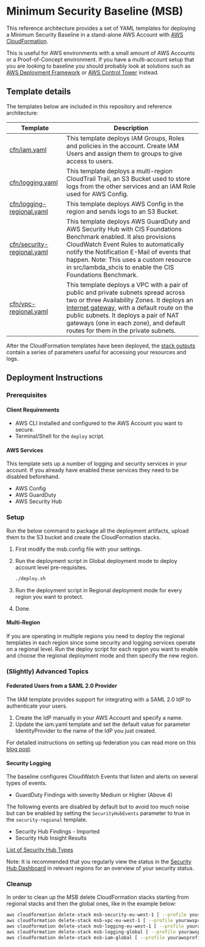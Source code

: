 # Minimum Security Baseline (MSB)

This reference architecture provides a set of YAML templates for deploying a Minimum Security Baseline in a stand-alone AWS Account with [AWS CloudFormation](https://aws.amazon.com/cloudformation/).

This is useful for AWS environments with a small amount of AWS Accounts or a Proof-of-Concept environment.
If you have a multi-account setup that you are looking to baseline you should probably look at solutions such as [AWS Deployment Framework](https://github.com/awslabs/aws-deployment-framework) or [AWS Control Tower](https://aws.amazon.com/controltower/) instead.

## Template details

The templates below are included in this repository and reference architecture:

| Template | Description |
| --- | --- |
| [cfn/iam.yaml](cfn/iam.yaml) | This template deploys IAM Groups, Roles and policies in the account. Create IAM Users and assign them to groups to give access to users. |
| [cfn/logging.yaml](cfn/logging.yaml) | This template deploys a multi-region CloudTrail Trail, an S3 Bucket used to store logs from the other services and an IAM Role used for AWS Config. |
| [cfn/logging-regional.yaml](cfn/logging-regional.yaml) | This template deploys AWS Config in the region and sends logs to an S3 Bucket. |
| [cfn/security-regional.yaml](cfn/security-regional.yaml) | This template deploys AWS GuardDuty and AWS Security Hub with CIS Foundations Benchmark enabled. It also provisions CloudWatch Event Rules to automatically notify the Notification E-Mail of events that happen. Note: This uses a custom resource in src/lambda_shcis to enable the CIS Foundations Benchmark. |
| [cfn/vpc-regional.yaml](cfn/vpc-regional.yaml) | This template deploys a VPC with a pair of public and private subnets spread across two or three Availability Zones. It deploys an [Internet gateway](http://docs.aws.amazon.com/AmazonVPC/latest/UserGuide/VPC_Internet_Gateway.html), with a default route on the public subnets. It deploys a pair of NAT gateways (one in each zone), and default routes for them in the private subnets. |

After the CloudFormation templates have been deployed, the [stack outputs](http://docs.aws.amazon.com/AWSCloudFormation/latest/UserGuide/outputs-section-structure.html) contain a series of parameters useful for accessing your resources and logs.

## Deployment Instructions

### Prerequisites

#### Client Requirements

- AWS CLI installed and configured to the AWS Account you want to secure.
- Terminal/Shell for the `deploy` script.

#### AWS Services

This template sets up a number of logging and security services in your account. If you already have enabled these services they need to be disabled beforehand.

- AWS Config
- AWS GuardDuty
- AWS Security Hub

### Setup

Run the below command to package all the deployment artifacts, upload them to the S3 bucket and create the CloudFormation stacks.

1. First modify the msb.config file with your settings.
2. Run the deployment script in Global deployment mode to deploy account level pre-requisites.

    ```sh
    ./deploy.sh
    ```

3. Run the deployment script in Regional deployment mode for every region you want to protect.
4. Done.

#### Multi-Region

If you are operating in multiple regions you need to deploy the regional templates in each region since some security and logging services operate on a regional level.
Run the deploy script for each region you want to enable and choose the regional deployment mode and then specify the new region.

### (Slightly) Advanced Topics

#### Federated Users from a SAML 2.0 Provider

The IAM template provides support for integrating with a SAML 2.0 IdP to authenticate your users.

1. Create the IdP manually in your AWS Account and specify a name.
2. Update the iam.yaml template and set the default value for parameter IdentityProvider to the name of the IdP you just created.

For detailed instructions on setting up federation you can read more on this [blog post](https://aws.amazon.com/blogs/security/aws-federated-authentication-with-active-directory-federation-services-ad-fs/).

#### Security Logging

The baseline configures CloudWatch Events that listen and alerts on several types of events.

- GuardDuty Findings with severity Medium or Higher (Above 4)

The following events are disabled by default but to avoid too much noise but can be enabled by setting the `SecurityHubEvents` parameter to true in the `security-regional` template.

- Security Hub Findings - Imported
- Security Hub Insight Results

[List of Security Hub Types](https://docs.aws.amazon.com/securityhub/latest/userguide/securityhub-cloudwatch-events.html#securityhub-cwe-integration-types)

Note: It is recommended that you regularly view the status in the [Security Hub Dashboard](console.aws.amazon.com/securityhub/home) in relevant regions for an overview of your security status.

### Cleanup

In order to clean up the MSB delete CloudFormation stacks starting from regional stacks and then the global ones, like in the example below:

```sh
aws cloudformation delete-stack msb-security-eu-west-1 [ --profile yourawsprofile ]
aws cloudformation delete-stack msb-vpc-eu-west-1 [ --profile yourawsprofile ]
aws cloudformation delete-stack msb-logging-eu-west-1 [ --profile yourawsprofile ]
aws cloudformation delete-stack msb-logging-global [ --profile yourawsprofile ]
aws cloudformation delete-stack msb-iam-global [ --profile yourawsprofile ]
```
